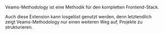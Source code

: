 Veams-Methodology ist eine Methodik für den kompletten Frontend-Stack. 

Auch diese Extension kann losgelöst genutzt werden, denn letztendlich zeigt Veams-Methodology nur einen weiteren Weg auf, Projekte zu strukturieren.
